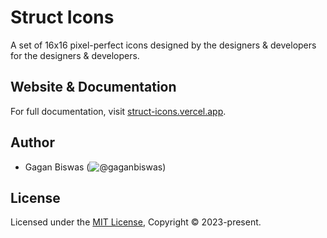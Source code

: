 # Struct Icons

A set of 16x16 pixel-perfect icons designed by the designers & developers for the designers & developers.

## Website & Documentation

For full documentation, visit [struct-icons.vercel.app](https://struct-icons.vercel.app).

## Author

- Gagan Biswas (![@gaganbiswas](https://github.com/gaganbiswas))

## License

Licensed under the [MIT License](https://github.com/gaganbiswas/struct-ui/blob/main/LICENSE), Copyright © 2023-present.

